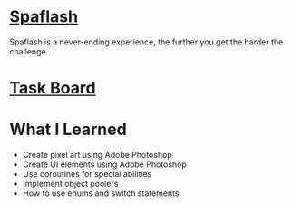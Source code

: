 # <a href="https://play.google.com/store/apps/details?id=com.flash.spaflash" target="_blank">Spaflash</a>
Spaflash is a never-ending experience, the further you get the harder the challenge.
# <a href="https://trello.com/b/cvaJMUgi/spaflash" target="_blank">Task Board</a>
# What I Learned
  <ul>
    <li>Create pixel art using Adobe Photoshop</li>
    <li>Create UI elements using Adobe Photoshop</li>
    <li>Use coroutines for special abilities</li>
    <li>Implement object poolers</li>
    <li>How to use enums and switch statements</li>
  </ul>
